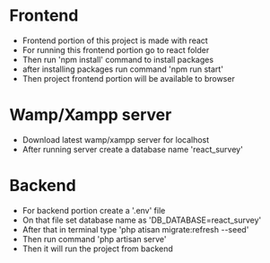 # Frontend

-   Frontend portion of this project is made with react
-   For running this frontend portion go to react folder
-   Then run 'npm install' command to install packages
-   after installing packages run command 'npm run start'
-   Then project frontend portion will be available to browser

# Wamp/Xampp server

-   Download latest wamp/xampp server for localhost
-   After running server create a database name 'react_survey'

# Backend

-   For backend portion create a '.env' file
-   On that file set database name as 'DB_DATABASE=react_survey'
-   After that in terminal type 'php atisan migrate:refresh --seed'
-   Then run command 'php artisan serve'
-   Then it will run the project from backend
